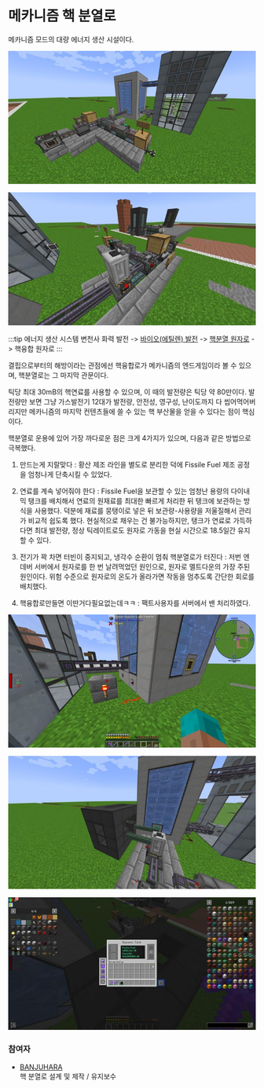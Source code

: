 # 메카니즘 핵 분열로

메카니즘 모드의 대량 에너지 생산 시설이다.

![asdf](../../asset/systems/mk_fission_reactor/main1.jpg)

![asdf](../../asset/systems/mk_fission_reactor/main2.jpg)

<!-- tag_target_open:frame:energy_generation_generations -->
:::tip 에너지 생산 시스템 변천사
화력 발전 -> [바이오(에틸렌) 발전](../systems/mk_ethylene_generator.md) -> [핵분열 원자로](../systems/mk_fission_reactor.md) -> 핵융합 원자로
:::
<!-- tag_close -->

결핍으로부터의 해방이라는 관점에선 핵융합로가 메카니즘의 엔드게임이라 볼 수 있으며, 핵분열로는 그 마지막 관문이다. 

틱당 최대 30mB의 핵연료를 사용할 수 있으며, 이 때의 발전량은 틱당 약 80만이다. 발전량만 보면 그냥 가스발전기 12대가 발전량, 안전성, 영구성, 난이도까지 다 씹어먹어버리지만 메카니즘의 마지막 컨텐츠들에 쓸 수 있는 핵 부산물을 얻을 수 있다는 점이 핵심이다.

핵분열로 운용에 있어 가장 까다로운 점은 크게 4가지가 있으며, 다음과 같은 방법으로 극복했다.
1. 만드는게 지랄맞다 : 황산 제조 라인을 별도로 분리한 덕에 Fissile Fuel 제조 공정을 엄청나게 단축시킬 수 있었다.

2. 연료를 계속 넣어줘야 한다 : Fissile Fuel을 보관할 수 있는 엄청난 용량의 다이내믹 탱크를 배치해서 연료의 원재료를 최대한 빠르게 처리한 뒤 탱크에 보관하는 방식을 사용했다. 덕분에 재료를 뭉탱이로 넣은 뒤 보관량-사용량을 저울질해서 관리가 비교적 쉽도록 했다. 현실적으로 채우는 건 불가능하지만, 탱크가 연료로 가득하다면 최대 발전량, 정상 틱레이트로도 원자로 가동을 현실 시간으로 18.5일간 유지할 수 있다.

3. 전기가 꽉 차면 터빈이 중지되고, 냉각수 순환이 멈춰 핵분열로가 터진다 : 저번 엔데버 서버에서 원자로를 한 번 날려먹었던 원인으로, 원자로 멜트다운의 가장 주된 원인이다. 위험 수준으로 원자로의 온도가 올라가면 작동을 멈추도록 간단한 회로를 배치했다.

4. 핵융합로만들면 이딴거다필요없는데ㅋㅋ : 팩트사용자를 서버에서 밴 처리하였다.

![asdf](../../asset/systems/mk_fission_reactor/sub1.jpg)

![asdf](../../asset/systems/mk_fission_reactor/sub2.jpg)

![asdf](../../asset/systems/mk_fission_reactor/energy_stae.jpg)

### 참여자
<!-- tag_source_open:description:member_contribute -->
- [BANJUHARA](../members/BANJUHARA.md)  
핵 분열로 설계 및 제작 / 유지보수
<!-- tag_close-->
